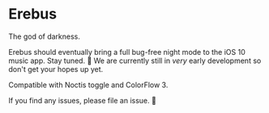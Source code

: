 # Erebus
The god of darkness.

Erebus should eventually bring a full bug-free night mode to the iOS 10 music app. Stay tuned. 🌙 We are currently still in *very* early development so don't get your hopes up yet.

Compatible with Noctis toggle and ColorFlow 3.

If you find any issues, please file an issue. 🌚
